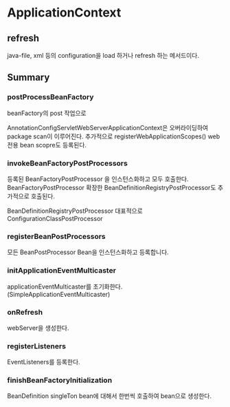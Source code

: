 # ApplicationContext

## refresh

java-file, xml 등의 configuration을 load 하거나 refresh 하는 메서드이다.

## Summary

### postProcessBeanFactory

beanFactory의 post 작업으로 

AnnotationConfigServletWebServerApplicationContext은 오버라이딩하여 
package scan이 이루어진다.
추가적으로 registerWebApplicationScopes() web전용 bean scopre도 등록된다.

### invokeBeanFactoryPostProcessors

등록된 BeanFactoryPostProcessor 을 인스턴스화하고 모두 호출한다.
BeanFactoryPostProcessor 확장한 BeanDefinitionRegistryPostProcessor도 추가적으로 호출된다.

BeanDefinitionRegistryPostProcessor 대표적으로 ConfigurationClassPostProcessor

### registerBeanPostProcessors

모든 BeanPostProcessor Bean을 인스턴스화하고 등록합니다.

### initApplicationEventMulticaster

applicationEventMulticaster를 초기화한다. (SimpleApplicationEventMulticaster) 

### onRefresh

webServer을 생성한다.

### registerListeners

EventListeners를 등록한다.

### finishBeanFactoryInitialization

BeanDefinition singleTon bean에 대해서 한번씩 호출하여 bean으로 생성한다. 





